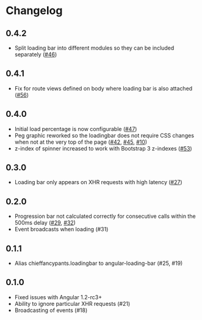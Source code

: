Changelog
==========

## 0.4.2
- Split loading bar into different modules so they can be included separately ([#46](https://github.com/chieffancypants/angular-loading-bar/issues/46))

## 0.4.1
- Fix for route views defined on body where loading bar is also attached ([#56](https://github.com/chieffancypants/angular-loading-bar/issues/56))

## 0.4.0
- Initial load percentage is now configurable ([#47](https://github.com/chieffancypants/angular-loading-bar/issues/47))
- Peg graphic reworked so the loadingbar does not require CSS changes when not at the very top of the page ([#42](https://github.com/chieffancypants/angular-loading-bar/issues/42), [#45](https://github.com/chieffancypants/angular-loading-bar/issues/45), [#10](https://github.com/chieffancypants/angular-loading-bar/issues/10))
- z-index of spinner increased to work with Bootstrap 3 z-indexes ([#53](https://github.com/chieffancypants/angular-loading-bar/issues/53))

## 0.3.0
- Loading bar only appears on XHR requests with high latency ([#27](https://github.com/chieffancypants/angular-loading-bar/issues/27))

## 0.2.0
- Progression bar not calculated correctly for consecutive calls within the 500ms delay ([#29](https://github.com/chieffancypants/angular-loading-bar/issues/29), [#32](https://github.com/chieffancypants/angular-loading-bar/issues/32))
- Event broadcasts when loading (#31)

## 0.1.1
- Alias chieffancypants.loadingbar to angular-loading-bar (#25, #19)

## 0.1.0
- Fixed issues with Angular 1.2-rc3+
- Ability to ignore particular XHR requests (#21)
- Broadcasting of events (#18)
